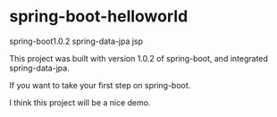 spring-boot-helloworld
======================

spring-boot1.0.2 spring-data-jpa jsp

This project was built with version 1.0.2 of spring-boot, and integrated spring-data-jpa.

If you want to take your first step on spring-boot.

I think this project will be a nice demo.
